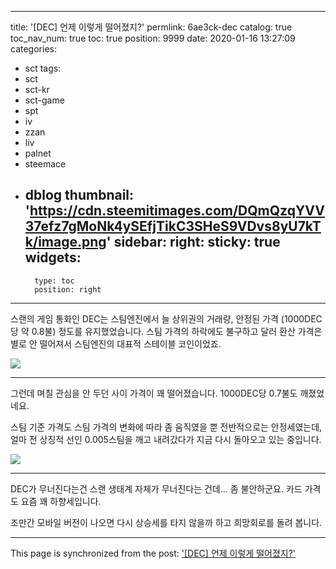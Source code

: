 
---
title: '[DEC] 언제 이렇게 떨어졌지?'
permlink: 6ae3ck-dec
catalog: true
toc_nav_num: true
toc: true
position: 9999
date: 2020-01-16 13:27:09
categories:
- sct
tags:
- sct
- sct-kr
- sct-game
- spt
- iv
- zzan
- liv
- palnet
- steemace
- dblog
thumbnail: 'https://cdn.steemitimages.com/DQmQzqYVV37efz7gMoNk4ySEfjTikC3SHeS9VDvs8yU7kTk/image.png'
sidebar:
    right:
        sticky: true
widgets:
    -
        type: toc
        position: right
---


스랜의 게임 통화인 DEC는 스팀엔진에서 늘 상위권의 거래량, 안정된 가격 (1000DEC당 약 0.8불) 정도를 유지했었습니다. 스팀 가격의 하락에도 불구하고 달러 환산 가격은 별로 안 떨어져서 스팀엔진의 대표적 스테이블 코인이었죠.

![](https://cdn.steemitimages.com/DQmQzqYVV37efz7gMoNk4ySEfjTikC3SHeS9VDvs8yU7kTk/image.png)
<br>

---

그런데 며칠 관심을 안 두던 사이 가격이 꽤 떨어졌습니다. 1000DEC당 0.7불도 깨졌었네요.

스팀 기준 가격도 스팀 가격의 변화에 따라 좀 움직였을 뿐 전반적으로는 안정세였는데, 얼마 전 상징적 선인 0.005스팀을 깨고 내려갔다가 지금 다시 돌아오고 있는 중입니다.

![](https://cdn.steemitimages.com/DQmcnettd6NF9w9nauLqToQDkXVbsJF8b4RpkFDrWDMRqP6/image.png)
<br>

---

DEC가 무너진다는건 스랜 생태계 자체가 무너진다는 건데... 좀 불안하군요. 카드 가격도 요즘 꽤 하향세입니다. 

조만간 모바일 버전이 나오면 다시 상승세를 타지 않을까 하고 희망회로를 돌려 봅니다.

- - -

This page is synchronized from the post: ['[DEC] 언제 이렇게 떨어졌지?'](https://steemit.com/@glory7/6ae3ck-dec)
